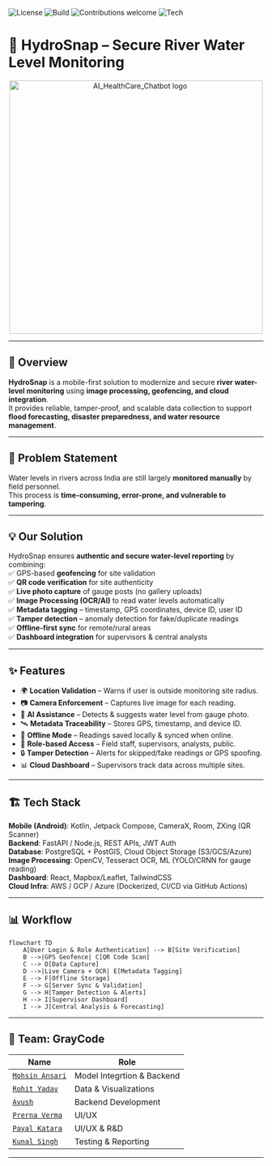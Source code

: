 ![License](https://img.shields.io/github/license/mohsinansari0705/SIH2025-HydroSnap)
![Build](https://img.shields.io/github/actions/workflow/status/mohsinansari0705/SIH2025-HydroSnap/ci.yml?label=Build)
![Contributions welcome](https://img.shields.io/badge/contributions-welcome-brightgreen.svg?style=flat)
![Tech](https://img.shields.io/badge/Made%20with-Android%20%7C%20FastAPI%20%7C%20Postgres%20%7C%20OpenCV-blue)

# 🌊 HydroSnap – Secure River Water Level Monitoring

<p align="center">
  <img src="assets/HydroSnap_logo.png" alt="AI_HealthCare_Chatbot logo" heigt=500 width=500>
</p>

---

## 📌 Overview
**HydroSnap** is a mobile-first solution to modernize and secure **river water-level monitoring** using **image processing, geofencing, and cloud integration**.  
It provides reliable, tamper-proof, and scalable data collection to support **flood forecasting, disaster preparedness, and water resource management**.  

---

## 🚩 Problem Statement
Water levels in rivers across India are still largely **monitored manually** by field personnel.  
This process is **time-consuming, error-prone, and vulnerable to tampering**.  

---

## 💡 Our Solution
HydroSnap ensures **authentic and secure water-level reporting** by combining:  
✅ GPS-based **geofencing** for site validation  
✅ **QR code verification** for site authenticity  
✅ **Live photo capture** of gauge posts (no gallery uploads)  
✅ **Image Processing (OCR/AI)** to read water levels automatically  
✅ **Metadata tagging** – timestamp, GPS coordinates, device ID, user ID  
✅ **Tamper detection** – anomaly detection for fake/duplicate readings  
✅ **Offline-first sync** for remote/rural areas  
✅ **Dashboard integration** for supervisors & central analysts  

---

## ✨ Features
- 🌍 **Location Validation** – Warns if user is outside monitoring site radius.  
- 📷 **Camera Enforcement** – Captures live image for each reading.  
- 🤖 **AI Assistance** – Detects & suggests water level from gauge photo.  
- 🛰️ **Metadata Traceability** – Stores GPS, timestamp, and device ID.  
- 📡 **Offline Mode** – Readings saved locally & synced when online.  
- 👥 **Role-based Access** – Field staff, supervisors, analysts, public.  
- 🔒 **Tamper Detection** – Alerts for skipped/fake readings or GPS spoofing.  
- 📊 **Cloud Dashboard** – Supervisors track data across multiple sites.  

---

## 🏗️ Tech Stack
**Mobile (Android)**: Kotlin, Jetpack Compose, CameraX, Room, ZXing (QR Scanner)  
**Backend**: FastAPI / Node.js, REST APIs, JWT Auth  
**Database**: PostgreSQL + PostGIS, Cloud Object Storage (S3/GCS/Azure)  
**Image Processing**: OpenCV, Tesseract OCR, ML (YOLO/CRNN for gauge reading)  
**Dashboard**: React, Mapbox/Leaflet, TailwindCSS  
**Cloud Infra**: AWS / GCP / Azure (Dockerized, CI/CD via GitHub Actions)  

---

## 📊 Workflow
```mermaid
flowchart TD
    A[User Login & Role Authentication] --> B[Site Verification]
    B -->|GPS Geofence| C[QR Code Scan]
    C --> D[Data Capture]
    D -->|Live Camera + OCR| E[Metadata Tagging]
    E --> F[Offline Storage]
    F --> G[Server Sync & Validation]
    G --> H[Tamper Detection & Alerts]
    H --> I[Supervisor Dashboard]
    I --> J[Central Analysis & Forecasting]
```

---

## 👥 Team: GrayCode

| Name            | Role                          |
|-----------------|-------------------------------|
| [`Mohsin Ansari`](https://github.com/mohsinansari0705)   | Model Integrtion & Backend |
| [`Rohit Yadav`](https://github.com/RohityadavGG)     | Data & Visualizations       |
| [`Ayush`](https://github.com/ayush-code303)     | Backend Development       |
| [`Prerna Verma`](https://github.com/prerna-verma29)     | UI/UX       |
| [`Payal Katara`](https://github.com/Payal-katara)     | UI/UX & R&D       |
| [`Kunal Singh`](https://github.com/Kunal-Singh76)     | Testing & Reporting       |

---